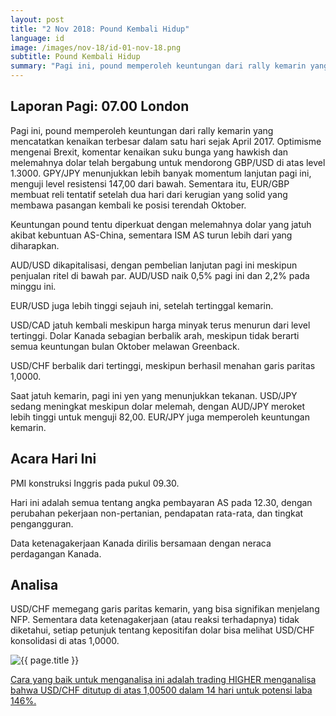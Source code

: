 ```yaml
---
layout: post
title: "2 Nov 2018: Pound Kembali Hidup"
language: id
image: /images/nov-18/id-01-nov-18.png
subtitle: Pound Kembali Hidup
summary: "Pagi ini, pound memperoleh keuntungan dari rally kemarin yang mencatatkan kenaikan terbesar dalam satu hari sejak April 2017"
---
```

## Laporan Pagi: 07.00 London

Pagi ini, pound memperoleh keuntungan dari rally kemarin yang mencatatkan kenaikan terbesar dalam satu hari sejak April 2017. Optimisme mengenai Brexit, komentar kenaikan suku bunga yang hawkish dan melemahnya dolar telah bergabung untuk mendorong GBP/USD di atas level 1.3000. GPY/JPY menunjukkan lebih banyak momentum lanjutan pagi ini, menguji level resistensi 147,00 dari bawah. Sementara itu, EUR/GBP membuat reli tentatif setelah dua hari dari kerugian yang solid yang membawa pasangan kembali ke posisi terendah Oktober.

Keuntungan pound tentu diperkuat dengan melemahnya dolar yang jatuh akibat kebuntuan AS-China, sementara ISM AS turun lebih dari yang diharapkan.

AUD/USD dikapitalisasi, dengan pembelian lanjutan pagi ini meskipun penjualan ritel di bawah par. AUD/USD naik 0,5% pagi ini dan 2,2% pada minggu ini.

EUR/USD juga lebih tinggi sejauh ini, setelah tertinggal kemarin.

USD/CAD jatuh kembali meskipun harga minyak terus menurun dari level tertinggi. Dolar Kanada sebagian berbalik arah, meskipun tidak berarti semua keuntungan bulan Oktober melawan Greenback.

USD/CHF berbalik dari tertinggi, meskipun berhasil menahan garis paritas 1,0000.

Saat jatuh kemarin, pagi ini yen yang menunjukkan tekanan. USD/JPY sedang meningkat meskipun dolar melemah, dengan AUD/JPY meroket lebih tinggi untuk menguji 82,00. EUR/JPY juga memperoleh keuntungan kemarin.

## Acara Hari Ini

PMI konstruksi Inggris pada pukul 09.30.

Hari ini adalah semua tentang angka pembayaran AS pada 12.30, dengan perubahan pekerjaan non-pertanian, pendapatan rata-rata, dan tingkat pengangguran.

Data ketenagakerjaan Kanada dirilis bersamaan dengan neraca perdagangan Kanada.

## Analisa

USD/CHF memegang garis paritas kemarin, yang bisa signifikan menjelang NFP. Sementara data ketenagakerjaan (atau reaksi terhadapnya) tidak diketahui, setiap petunjuk tentang kepositifan dolar bisa melihat USD/CHF konsolidasi di atas 1,0000.

<img src="{{ site.url }}/images/nov-18/id-01-nov-18.png" alt="{{ page.title }}" title="{{ page.title }}">

<a href="%LINK%%?currency=USD&market=forex&underlying=frxUSDCHF&formname=higherlower&duration_amount=14&duration_units=d&amount=10&amount_type=stake&expiry_type=duration&barrier=1.005" target="_blank" rel="noopener noreferrer nofollow">Cara yang baik untuk menganalisa ini adalah trading HIGHER menganalisa bahwa USD/CHF ditutup di atas 1,00500 dalam 14 hari untuk potensi laba 146%.</a>

